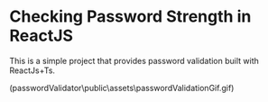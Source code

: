 # Checking Password Strength in ReactJS

This is a simple project that provides password validation built with ReactJs+Ts.

(passwordValidator\public\assets\passwordValidationGif.gif)